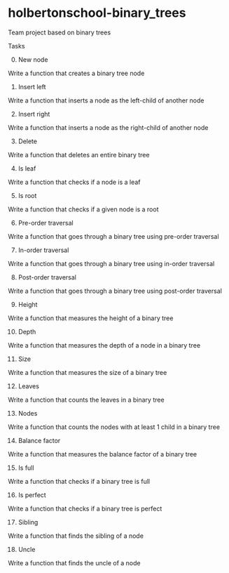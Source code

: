 # holbertonschool-binary_trees
Team project based on binary trees

Tasks

0. New node

Write a function that creates a binary tree node

1. Insert left

Write a function that inserts a node as the left-child of another node

2. Insert right

Write a function that inserts a node as the right-child of another node

3. Delete

Write a function that deletes an entire binary tree

4. Is leaf

Write a function that checks if a node is a leaf

5. Is root

Write a function that checks if a given node is a root

6. Pre-order traversal

Write a function that goes through a binary tree using pre-order traversal

7. In-order traversal

Write a function that goes through a binary tree using in-order traversal

8. Post-order traversal

Write a function that goes through a binary tree using post-order traversal

9. Height

Write a function that measures the height of a binary tree

10. Depth

Write a function that measures the depth of a node in a binary tree

11. Size

Write a function that measures the size of a binary tree

12. Leaves

Write a function that counts the leaves in a binary tree

13. Nodes

Write a function that counts the nodes with at least 1 child in a binary tree

14. Balance factor

Write a function that measures the balance factor of a binary tree

15. Is full

Write a function that checks if a binary tree is full

16. Is perfect

Write a function that checks if a binary tree is perfect

17. Sibling

Write a function that finds the sibling of a node

18. Uncle

Write a function that finds the uncle of a node
